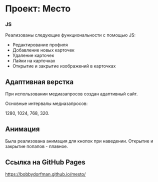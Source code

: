# Проект: Место

### JS
Реализованы следующие функциональности с помощью JS:
- Редактирование профиля
- Добавление новых карточек
- Удаление карточек
- Лайки на карточках
- Открытие и закрытие изображений в карточках

## Адаптивная верстка

При использовании медиазапросов создан адаптивный сайт.

Основные интервалы медиазапросов:

1280, 1024, 768, 320.

## Анимация

Была реализована анимация для кнопок при наведении.
Открытие и закрытие попапов - плавное.

## Ссылка на GitHub Pages

https://bobbydorfman.github.io/mesto/